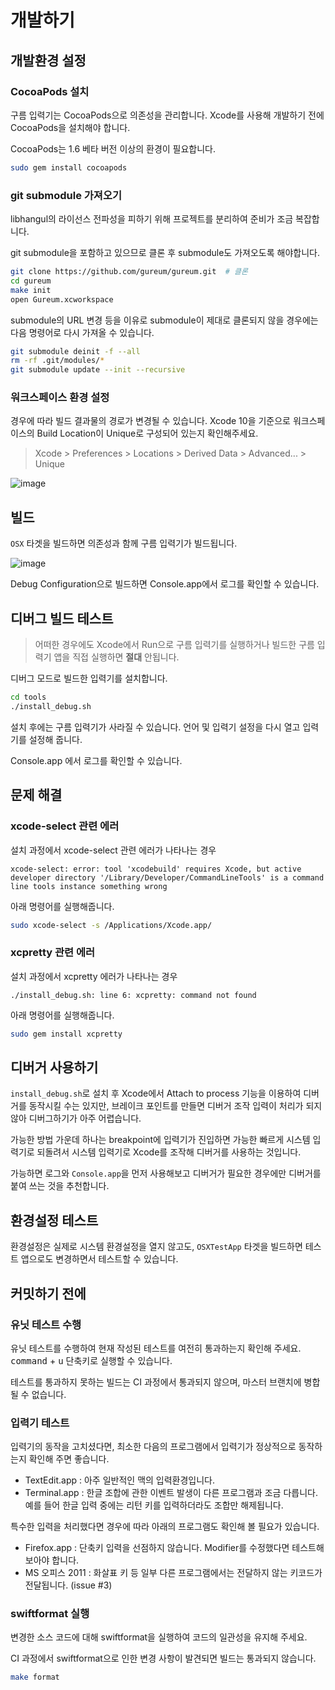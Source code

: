 # 개발하기

## 개발환경 설정

### CocoaPods 설치

구름 입력기는 CocoaPods으로 의존성을 관리합니다. Xcode를 사용해 개발하기 전에 CocoaPods을 설치해야 합니다.

CocoaPods는 1.6 베타 버전 이상의 환경이 필요합니다.

``` sh
sudo gem install cocoapods
```

### git submodule 가져오기

libhangul의 라이선스 전파성을 피하기 위해 프로젝트를 분리하여 준비가 조금 복잡합니다.

git submodule을 포함하고 있으므로 클론 후 submodule도 가져오도록 해야합니다.

``` sh
git clone https://github.com/gureum/gureum.git  # 클론
cd gureum
make init
open Gureum.xcworkspace
```

submodule의 URL 변경 등을 이유로 submodule이 제대로 클론되지 않을 경우에는 다음 명령어로 다시 가져올 수 있습니다.

``` sh
git submodule deinit -f --all
rm -rf .git/modules/*
git submodule update --init --recursive
```

### 워크스페이스 환경 설정

경우에 따라 빌드 결과물의 경로가 변경될 수 있습니다. Xcode 10을 기준으로 워크스페이스의 Build Location이 Unique로 구성되어 있는지 확인해주세요.

> Xcode > Preferences > Locations > Derived Data > Advanced... > Unique

![image](https://user-images.githubusercontent.com/906974/48977266-9057a580-f0da-11e8-86a3-14a0fd4fcb48.png)

## 빌드

`OSX` 타겟을 빌드하면 의존성과 함께 구름 입력기가 빌드됩니다.

![image](https://user-images.githubusercontent.com/906974/48977284-c5fc8e80-f0da-11e8-9ad2-7a40b8e774ea.png)

Debug Configuration으로 빌드하면 Console.app에서 로그를 확인할 수 있습니다.

## 디버그 빌드 테스트

> 어떠한 경우에도 Xcode에서 Run으로 구름 입력기를 실행하거나 빌드한 구름 입력기 앱을 직접 실행하면 **절대** 안됩니다.

디버그 모드로 빌드한 입력기를 설치합니다.

``` sh
cd tools
./install_debug.sh
```

설치 후에는 구름 입력기가 사라질 수 있습니다. 언어 및 입력기 설정을 다시 열고 입력기를 설정해 줍니다.

Console.app 에서 로그를 확인할 수 있습니다.

## 문제 해결

### xcode-select 관련 에러

설치 과정에서 xcode-select 관련 에러가 나타나는 경우

```
xcode-select: error: tool 'xcodebuild' requires Xcode, but active developer directory '/Library/Developer/CommandLineTools' is a command line tools instance something wrong
```

아래 명령어를 실행해줍니다.

``` sh
sudo xcode-select -s /Applications/Xcode.app/
```

### xcpretty 관련 에러

설치 과정에서 xcpretty 에러가 나타나는 경우

```
./install_debug.sh: line 6: xcpretty: command not found
```

아래 명령어를 실행해줍니다.

``` sh
sudo gem install xcpretty
```

## 디버거 사용하기

`install_debug.sh`로 설치 후 Xcode에서 Attach to process 기능을 이용하여 디버거를 동작시킬 수는 있지만, 브레이크 포인트를 만들면 디버거 조작 입력이 처리가 되지 않아 디버그하기가 아주 어렵습니다.

가능한 방법 가운데 하나는 breakpoint에 입력기가 진입하면 가능한 빠르게 시스템 입력기로 되돌려서 시스템 입력기로 Xcode를 조작해 디버거를 사용하는 것입니다.

가능하면 로그와 `Console.app`을 먼저 사용해보고 디버거가 필요한 경우에만 디버거를 붙여 쓰는 것을 추천합니다.


## 환경설정 테스트

환경설정은 실제로 시스템 환경설정을 열지 않고도, `OSXTestApp` 타겟을 빌드하면 테스트 앱으로도 변경하면서 테스트할 수 있습니다.

## 커밋하기 전에

### 유닛 테스트 수행

유닛 테스트를 수행하여 현재 작성된 테스트를 여전히 통과하는지 확인해 주세요. <kbd>command</kbd> + <kbd>u</kbd> 단축키로 실행할 수 있습니다.

테스트를 통과하지 못하는 빌드는 CI 과정에서 통과되지 않으며, 마스터 브랜치에 병합될 수 없습니다.

### 입력기 테스트

입력기의 동작을 고치셨다면, 최소한 다음의 프로그램에서 입력기가 정상적으로 동작하는지 확인해 주면 좋습니다.

- TextEdit.app : 아주 일반적인 맥의 입력환경입니다.
- Terminal.app : 한글 조합에 관한 이벤트 발생이 다른 프로그램과 조금 다릅니다. 예를 들어 한글 입력 중에는 리턴 키를 입력하더라도 조합만 해제됩니다.

특수한 입력을 처리했다면 경우에 따라 아래의 프로그램도 확인해 볼 필요가 있습니다.

- Firefox.app : 단축키 입력을 선점하지 않습니다. Modifier를 수정했다면 테스트해 보아야 합니다.
- MS 오피스 2011 : 화살표 키 등 일부 다른 프로그램에서는 전달하지 않는 키코드가 전달됩니다. (issue #3)

### swiftformat 실행

변경한 소스 코드에 대해 swiftformat을 실행하여 코드의 일관성을 유지해 주세요.

CI 과정에서 swiftformat으로 인한 변경 사항이 발견되면 빌드는 통과되지 않습니다.

```sh
make format
```
